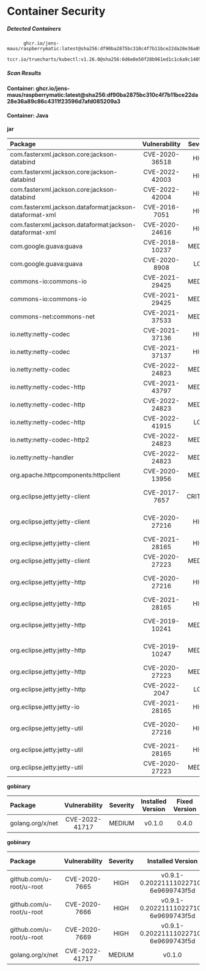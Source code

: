 # Container Security

##### Detected Containers

          ghcr.io/jens-maus/raspberrymatic:latest@sha256:df90ba2875bc310c4f7b11bce22da28e36a89c86c4311f23596d7afd085209a3
          tccr.io/truecharts/kubectl:v1.26.0@sha256:6d6e0e50f28b961ed1c1c6a9c140553238641591fbdc9ac7c1a348636f78c552

##### Scan Results

**Container: ghcr.io/jens-maus/raspberrymatic:latest@sha256:df90ba2875bc310c4f7b11bce22da28e36a89c86c4311f23596d7afd085209a3**

#### Container: Java
    

**jar**

      
| Package         |    Vulnerability   |   Severity  |  Installed Version | Fixed Version |
|:----------------|:------------------:|:-----------:|:------------------:|:-------------:|
| com.fasterxml.jackson.core:jackson-databind         |    CVE-2020-36518   |   HIGH  |  2.11.4 | 2.12.6.1, 2.13.2.1 |
| com.fasterxml.jackson.core:jackson-databind         |    CVE-2022-42003   |   HIGH  |  2.11.4 | 2.12.7.1, 2.13.4.1 |
| com.fasterxml.jackson.core:jackson-databind         |    CVE-2022-42004   |   HIGH  |  2.11.4 | 2.12.7.1, 2.13.4 |
| com.fasterxml.jackson.dataformat:jackson-dataformat-xml         |    CVE-2016-7051   |   HIGH  |  2.7.4 | 2.7.8, 2.8.4 |
| com.fasterxml.jackson.dataformat:jackson-dataformat-xml         |    CVE-2020-24616   |   HIGH  |  2.7.4 | 2.10.0 |
| com.google.guava:guava         |    CVE-2018-10237   |   MEDIUM  |  19.0 | 24.1.1-jre, 24.1.1-android |
| com.google.guava:guava         |    CVE-2020-8908   |   LOW  |  19.0 | 30.0 |
| commons-io:commons-io         |    CVE-2021-29425   |   MEDIUM  |  2.4 | 2.7 |
| commons-io:commons-io         |    CVE-2021-29425   |   MEDIUM  |  2.5 | 2.7 |
| commons-net:commons-net         |    CVE-2021-37533   |   MEDIUM  |  3.3 | 3.9.0 |
| io.netty:netty-codec         |    CVE-2021-37136   |   HIGH  |  4.1.67.Final | 4.1.68.Final |
| io.netty:netty-codec         |    CVE-2021-37137   |   HIGH  |  4.1.67.Final | 4.1.68.Final |
| io.netty:netty-codec         |    CVE-2022-24823   |   MEDIUM  |  4.1.67.Final | 4.1.77.Final |
| io.netty:netty-codec-http         |    CVE-2021-43797   |   MEDIUM  |  4.1.67.Final | 4.1.71.Final |
| io.netty:netty-codec-http         |    CVE-2022-24823   |   MEDIUM  |  4.1.67.Final | 4.1.77.Final |
| io.netty:netty-codec-http         |    CVE-2022-41915   |   LOW  |  4.1.67.Final | 4.1.86.Final |
| io.netty:netty-codec-http2         |    CVE-2022-24823   |   MEDIUM  |  4.1.67.Final | 4.1.77.Final |
| io.netty:netty-handler         |    CVE-2022-24823   |   MEDIUM  |  4.1.67.Final | 4.1.77.Final |
| org.apache.httpcomponents:httpclient         |    CVE-2020-13956   |   MEDIUM  |  4.5.2 | 4.5.13 |
| org.eclipse.jetty:jetty-client         |    CVE-2017-7657   |   CRITICAL  |  9.4.7.v20170914 | 9.2.26.v20180806, 9.3.24.v20180605, 9.4.11.v20180605 |
| org.eclipse.jetty:jetty-client         |    CVE-2020-27216   |   HIGH  |  9.4.7.v20170914 | 9.4.33.v20201020, 10.0.0.beta3, 11.0.0.beta3 |
| org.eclipse.jetty:jetty-client         |    CVE-2021-28165   |   HIGH  |  9.4.7.v20170914 | 9.4.39.v20210325, 10.0.2, 11.0.2 |
| org.eclipse.jetty:jetty-client         |    CVE-2020-27223   |   MEDIUM  |  9.4.7.v20170914 | 9.4.37.v20210219, 10.0.1, 11.0.1 |
| org.eclipse.jetty:jetty-http         |    CVE-2020-27216   |   HIGH  |  9.4.7.v20170914 | 9.4.33.v20201020, 10.0.0.beta3, 11.0.0.beta3 |
| org.eclipse.jetty:jetty-http         |    CVE-2021-28165   |   HIGH  |  9.4.7.v20170914 | 9.4.39.v20210325, 10.0.2, 11.0.2 |
| org.eclipse.jetty:jetty-http         |    CVE-2019-10241   |   MEDIUM  |  9.4.7.v20170914 | 9.2.27.v20190403, 9.3.26.v20190403, 9.4.16.v20190411 |
| org.eclipse.jetty:jetty-http         |    CVE-2019-10247   |   MEDIUM  |  9.4.7.v20170914 | 9.2.28.v20190418, 9.3.27.v20190418, 9.4.17.v20190418 |
| org.eclipse.jetty:jetty-http         |    CVE-2020-27223   |   MEDIUM  |  9.4.7.v20170914 | 9.4.37.v20210219, 10.0.1, 11.0.1 |
| org.eclipse.jetty:jetty-http         |    CVE-2022-2047   |   LOW  |  9.4.7.v20170914 | 9.4.46.v20220331, 10.0.9, 11.0.10 |
| org.eclipse.jetty:jetty-io         |    CVE-2021-28165   |   HIGH  |  9.4.7.v20170914 | 9.4.39.v20210325, 10.0.2, 11.0.2 |
| org.eclipse.jetty:jetty-util         |    CVE-2020-27216   |   HIGH  |  9.4.7.v20170914 | 9.4.33.v20201020, 10.0.0.beta3, 11.0.0.beta3 |
| org.eclipse.jetty:jetty-util         |    CVE-2021-28165   |   HIGH  |  9.4.7.v20170914 | 9.4.39.v20210325, 10.0.2, 11.0.2 |
| org.eclipse.jetty:jetty-util         |    CVE-2020-27223   |   MEDIUM  |  9.4.7.v20170914 | 9.4.37.v20210219, 10.0.1, 11.0.1 |

**gobinary**

      
| Package         |    Vulnerability   |   Severity  |  Installed Version | Fixed Version |
|:----------------|:------------------:|:-----------:|:------------------:|:-------------:|
| golang.org/x/net         |    CVE-2022-41717   |   MEDIUM  |  v0.1.0 | 0.4.0 |

**gobinary**

      
| Package         |    Vulnerability   |   Severity  |  Installed Version | Fixed Version |
|:----------------|:------------------:|:-----------:|:------------------:|:-------------:|
| github.com/u-root/u-root         |    CVE-2020-7665   |   HIGH  |  v0.9.1-0.20221111022710-6e9699743f5d |  |
| github.com/u-root/u-root         |    CVE-2020-7666   |   HIGH  |  v0.9.1-0.20221111022710-6e9699743f5d |  |
| github.com/u-root/u-root         |    CVE-2020-7669   |   HIGH  |  v0.9.1-0.20221111022710-6e9699743f5d |  |
| golang.org/x/net         |    CVE-2022-41717   |   MEDIUM  |  v0.1.0 | 0.4.0 |

